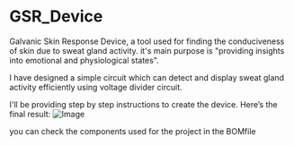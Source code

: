 # GSR_Device
Galvanic Skin Response Device, a tool used for finding the conduciveness of skin due to sweat gland activity. it's main purpose is "providing insights into emotional and physiological states".

I have designed a simple circuit which can detect and display sweat gland activity efficiently using voltage divider circuit.

I'll be providing step by step instructions to create the device. 
Here’s the final result:
![Image](https://github.com/user-attachments/assets/0de31eb3-38a2-461a-be4c-d317bc265132)

 you can check the components used for the project in the BOMfile



